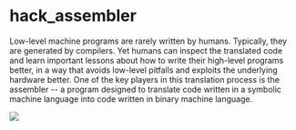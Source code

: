 # hack_assembler

Low-level machine programs are rarely written by humans. Typically, 
they are generated by compilers. Yet humans can inspect the translated code and learn important lessons about 
how to write their high-level programs better, in a way that avoids low-level pitfalls and exploits the underlying hardware better. 
One of the key players in this translation process is the assembler -- a
program designed to translate code written in a symbolic machine language into code written in binary machine language.

![](https://user-images.githubusercontent.com/3625244/67094945-7a087b80-f1bd-11e9-9f01-2dc2941c422b.gif)
